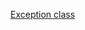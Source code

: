 [Exception class](https://docs.oracle.com/en/java/javase/11/docs/api/java.base/java/lang/Exception.html#%3Cinit%3E(java.lang.String))